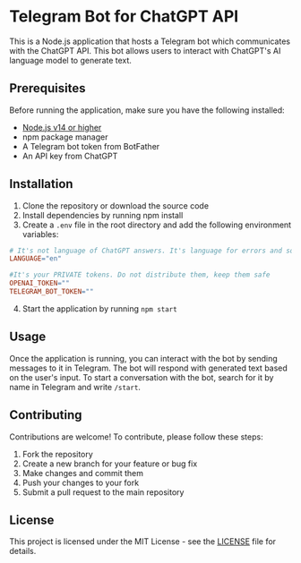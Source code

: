 # Telegram Bot for ChatGPT API
This is a Node.js application that hosts a Telegram bot which communicates with the ChatGPT API. This bot allows users to interact with ChatGPT's AI language model to generate text.

## Prerequisites
Before running the application, make sure you have the following installed:

* [Node.js v14 or higher](https://nodejs.org/en/)
* npm package manager
* A Telegram bot token from BotFather
* An API key from ChatGPT

## Installation
1. Clone the repository or download the source code
2. Install dependencies by running npm install
3. Create a `.env` file in the root directory and add the following environment variables:
```makefile
# It's not language of ChatGPT answers. It's language for errors and some chat commands
LANGUAGE="en" 

#It's your PRIVATE tokens. Do not distribute them, keep them safe
OPENAI_TOKEN=""
TELEGRAM_BOT_TOKEN=""
```
4. Start the application by running `npm start`

## Usage
Once the application is running, you can interact with the bot by sending messages to it in Telegram. The bot will respond with generated text based on the user's input. To start a conversation with the bot, search for it by name in Telegram and write `/start`.

## Contributing
Contributions are welcome! To contribute, please follow these steps:

1. Fork the repository
2. Create a new branch for your feature or bug fix
3. Make changes and commit them
4. Push your changes to your fork
5. Submit a pull request to the main repository

## License
This project is licensed under the MIT License - see the [LICENSE](https://raw.githubusercontent.com/KuzyXD/chatgpt-telegram-bot/master/LICENSE) file for details.
